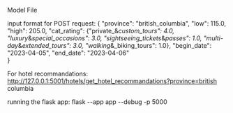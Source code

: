 Model File


input format for POST request:
{
    "province": "british_columbia",
    "low": 115.0,
    "high": 205.0,
    "cat_rating": {"private_&_custom_tours": 4.0, "luxury_&_special_occasions": 3.0, "sightseeing_tickets_&_passes": 1.0, "multi-day_&_extended_tours": 3.0, "walking_&_biking_tours": 1.0},
    "begin_date": "2023-04-05",
    "end_date": "2023-04-06"   
}

For hotel recommandations:
http://127.0.0.1:5001/hotels/get_hotel_recommandations?province=british columbia

running the flask app:
    flask --app app --debug -p 5000
